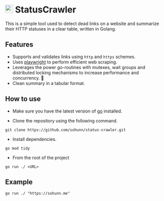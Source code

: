 # <img src="https://user-images.githubusercontent.com/17984549/91302719-343a1d80-e7a7-11ea-8d6a-9448ef598420.png" height="25" /> StatusCrawler
This is a simple tool used to detect dead links on a website and summarize their HTTP statuses in a clear table, written in Golang.

## Features
- Supports and validates links using `http` and `https` schemes.
- Uses [playwright](https://pkg.go.dev/github.com/playwright-community/playwright-go) to perform efficient web scraping.
- Leverages the power go-routines with mutexes, wait groups and distributed locking mechanisms to increase performance and concurrency. 🚀
- Clean summary in a tabular format. 


## How to use
- Make sure you have the latest version of [go](https://go.dev/dl/) installed.

- Clone the repository using the following command.
```
git clone https://github.com/sohunn/status-crawler.git
```

- Install dependencies.
``` 
go mod tidy
```

- From the root of the project
```
go run ./ <URL>
```

## Example
```
go run ./ "https://sohunn.me"
```
